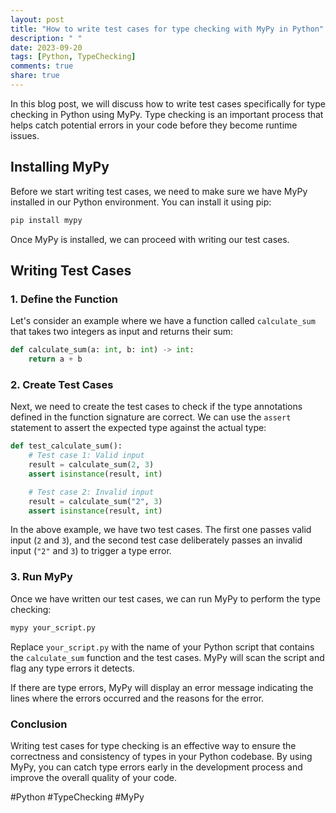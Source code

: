 ```yaml
---
layout: post
title: "How to write test cases for type checking with MyPy in Python"
description: " "
date: 2023-09-20
tags: [Python, TypeChecking]
comments: true
share: true
---
```


In this blog post, we will discuss how to write test cases specifically for type checking in Python using MyPy. Type checking is an important process that helps catch potential errors in your code before they become runtime issues.

## Installing MyPy

Before we start writing test cases, we need to make sure we have MyPy installed in our Python environment. You can install it using pip:

```bash
pip install mypy
```

Once MyPy is installed, we can proceed with writing our test cases.

## Writing Test Cases

### 1. Define the Function

Let's consider an example where we have a function called `calculate_sum` that takes two integers as input and returns their sum:

```python
def calculate_sum(a: int, b: int) -> int:
    return a + b
```

### 2. Create Test Cases

Next, we need to create the test cases to check if the type annotations defined in the function signature are correct. We can use the `assert` statement to assert the expected type against the actual type:

```python
def test_calculate_sum():
    # Test case 1: Valid input
    result = calculate_sum(2, 3)
    assert isinstance(result, int)

    # Test case 2: Invalid input
    result = calculate_sum("2", 3)
    assert isinstance(result, int)
```

In the above example, we have two test cases. The first one passes valid input (`2` and `3`), and the second test case deliberately passes an invalid input (`"2"` and `3`) to trigger a type error.

### 3. Run MyPy

Once we have written our test cases, we can run MyPy to perform the type checking:

```bash
mypy your_script.py
```

Replace `your_script.py` with the name of your Python script that contains the `calculate_sum` function and the test cases. MyPy will scan the script and flag any type errors it detects.

If there are type errors, MyPy will display an error message indicating the lines where the errors occurred and the reasons for the error.

### Conclusion

Writing test cases for type checking is an effective way to ensure the correctness and consistency of types in your Python codebase. By using MyPy, you can catch type errors early in the development process and improve the overall quality of your code.

#Python #TypeChecking #MyPy